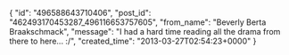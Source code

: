  {
   "id": "496588643710406",
   "post_id": "462493170453287_496116653757605",
   "from_name": "Beverly Berta Braakschmack",
   "message": "I had a hard time reading all the drama from there to here... :/",
   "created_time": "2013-03-27T02:54:23+0000"
 }
